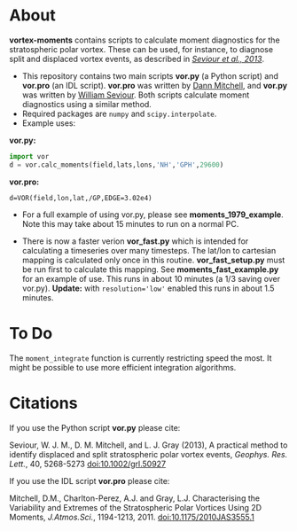 # About

**vortex-moments** contains scripts to calculate moment diagnostics for the stratospheric polar vortex. These can be used, for instance, to diagnose split and displaced vortex events, as described in [_Seviour et al., 2013_](http://onlinelibrary.wiley.com/doi/10.1002/grl.50927/abstract).

* This repository contains two main scripts **vor.py** (a Python script) and **vor.pro** (an IDL script). **vor.pro** was written by [Dann Mitchell](http://www.atm.ox.ac.uk/user/mitchell/), and **vor.py** was written by [William Seviour](http://wseviour.github.io/). Both scripts calculate moment diagnostics using a similar method.
* Required packages are ``numpy`` and ``scipy.interpolate``.
* Example uses:

**vor.py:**
```python
import vor
d = vor.calc_moments(field,lats,lons,'NH','GPH',29600)
```
**vor.pro:**
``` IDL
d=VOR(field,lon,lat,/GP,EDGE=3.02e4)
```
* For a full example of using vor.py, please see **moments_1979_example**. Note this may take about 15 minutes to run on a normal PC.

* There is now a faster verion **vor_fast.py** which is intended for calculating a timeseries over many timesteps. The lat/lon to cartesian mapping is calculated only once in this routine. **vor_fast_setup.py** must be run first to calculate this mapping. See **moments_fast_example.py** for an example of use. This runs in about 10 minutes (a 1/3 saving over vor.py). **Update:** with ``resolution='low'`` enabled this runs in about 1.5 minutes.


# To Do

The ``moment_integrate`` function is currently restricting speed the most. It might be possible to use more efficient integration algorithms.


# Citations

If you use the Python script **vor.py** please cite:

Seviour, W. J. M., D. M. Mitchell, and L. J. Gray (2013), A practical method to identify displaced and split stratospheric polar vortex events, _Geophys. Res. Lett._, 40, 5268-5273 [doi:10.1002/grl.50927](http://onlinelibrary.wiley.com/doi/10.1002/grl.50927/abstract)

If you use the IDL script **vor.pro** please cite:

Mitchell, D.M., Charlton-Perez, A.J. and Gray, L.J. Characterising
the Variability and Extremes of the Stratospheric Polar Vortices
Using 2D Moments, _J.Atmos.Sci._, 1194-1213, 2011. [doi:10.1175/2010JAS3555.1](http://journals.ametsoc.org/doi/abs/10.1175/2010JAS3555.1)
